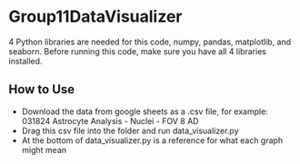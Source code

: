 # Group11DataVisualizer

4 Python libraries are needed for this code, numpy, pandas, matplotlib, and seaborn.
Before running this code, make sure you have all 4 libraries installed.

## How to Use
  - Download the data from google sheets as a .csv file, for example: 031824 Astrocyte Analysis - Nuclei - FOV 8 AD
  - Drag this csv file into the folder and run data_visualizer.py
  - At the bottom of data_visualizer.py is a reference for what each graph might mean
